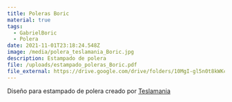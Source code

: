 ```yaml
---
title: Poleras Boric
material: true
tags:
  - GabrielBoric
  - Polera
date: 2021-11-01T23:18:24.548Z
image: /media/polera_teslamania_Boric.jpg
description: Estampado de polera
file: /uploads/estampado_poleras_Boric.pdf
file_external: https://drive.google.com/drive/folders/10MgI-gl5n0t8kWKcp05PaleIv-08i3Rr
---
```

<!--StartFragment-->

Diseño para estampado de polera creado por [Teslamania](https://www.instagram.com/teslamaniaestampados/?hl=es-la)

<!--EndFragment-->
